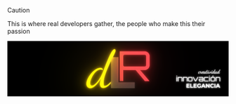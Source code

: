 > [!CAUTION]
> This is where real developers gather, the people who make this their passion

<img src="img/dlr-linkedin-banner.png" alt="dlr banner">
